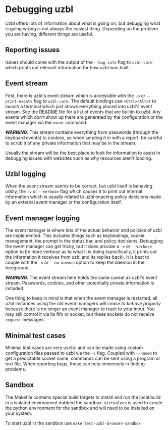 Debugging uzbl
==============

Uzbl offers lots of information about what is going on, but debugging what is
going wrong is not always the easiest thing. Depending on the problem you are
having, different things are useful.

Reporting issues
----------------

Issues should come with the output of the `--bug-info` flag to `uzbl-core` which
prints out relevant information for how uzbl was built.

Event stream
------------

First, there is uzbl's event stream which is accessible with the `-p` or
`--print-events` flag to `uzbl-core`. The default bindings use `<Ctrl><Alt>t` to
launch a terminal which just shows everything placed into uzbl's event stream.
See the [README](README.md) file for a list of events that are builtin to uzbl.
Any events which don't show up there are generated by the configuration or the
event manager via the `event` command.

***WARNING***: This stream contains everything from passwords (through the
keyboard events) to cookies, so when sending it in with a report, be careful to
scrub it of any private information that may be in the stream.

Usually the stream will be the best place to look for information to assist in
debugging issues with websites such as why resources aren't loading.

Uzbl logging
------------

When the event stream seems to be correct, but uzbl itself is behaving oddly,
the `-v` or `--verbose` flag which causes it to print out internal information
which is usually related to uzbl enacting policy decisions made by an external
event manager or the configuration itself.

Event manager logging
---------------------

The event manager is where lots of the actual behavior and policies of uzbl are
implemented. This includes things such as keybindings, cookie management, the
prompt in the status bar, and policy decisions. Debugging the event manager can
get tricky, but it does provide a `-v` or `--verbose` option to be more verbose
as to what it is doing (specifically, it prints out the information it receives
from uzbl and its replies back). It is best to couple with the `-n` or
`--no-daemon` option to keep the daemon in the foreground.

***WARNING***: The event stream here holds the same caveat as uzbl's event
stream. Passwords, cookies, and other potentially private information is
included.

One thing to keep in mind is that when the event manager is restarted, all uzbl
instances using the old event managers *will cease to behave properly* because
there is no longer an event manager to react to your input. You may still
control it via its fifo or socket, but these sockets do not receive `request`
messages.

Minimal test cases
------------------

Minimal test cases are very useful and can be made using custom configuration
files passed to uzbl via the `-c` flag. Coupled with `--named` to get a
predictable socket name, commands can be sent using a program or text file. When
reporting bugs, these can help immensely in finding problems.

Sandbox
-------

The Makefile contains special build targets to install and run the local build
in a isolated environment dubbed the sandbox. `virtualenv` is used to create
the python environment for the sandbox and will need to be installed on your
system.

To start uzbl in the sandbox use ```make test-uzbl-browser-sandbox```
